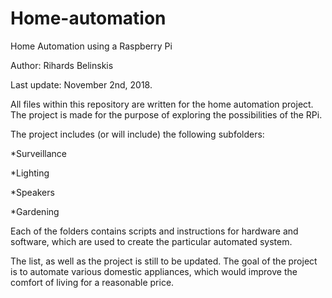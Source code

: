# Home-automation
Home Automation using a Raspberry Pi

Author: Rihards Belinskis

Last update: November 2nd, 2018.

All files within this repository are written for the home automation project.
The project is made for the purpose of exploring the possibilities of the RPi.

The project includes (or will include) the following subfolders:

*Surveillance

*Lighting

*Speakers

*Gardening

Each of the folders contains scripts and instructions for hardware and software,
which are used to create the particular automated system.

The list, as well as the project is still to be updated. The goal of the project is to automate various domestic appliances, which would improve the comfort of living for a reasonable price.
